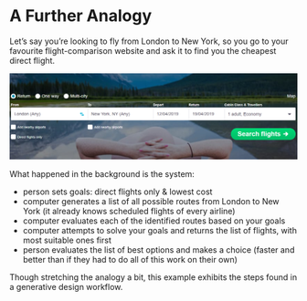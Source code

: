 # A Further Analogy

Let’s say you’re looking to fly from London to New York, so you go to your favourite flight-comparison website and ask it to find you the cheapest direct flight.


<img src="images/skyscanner.PNG">
 
 
What happened in the background is the system: 

* person sets goals: direct flights only & lowest cost
* computer generates a list of all possible routes from London to New York (it already knows scheduled flights of every airline)
* computer evaluates each of the identified routes based on your goals
* computer attempts to solve your goals and returns the list of flights, with most suitable ones first
* person evaluates the list of best options and makes a choice (faster and better than if they had to do all of this work on their own)

Though stretching the analogy a bit, this example exhibits the steps found in a generative design workflow.
